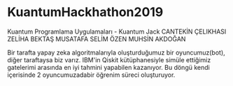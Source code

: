 # KuantumHackhathon2019
Kuantum Programlama Uygulamaları - Kuantum Jack
CANTEKİN ÇELIKHASI
ZELİHA BEKTAŞ
MUSATAFA SELİM ÖZEN
MUHSİN AKDOĞAN


Bir tarafta yapay zeka algoritmalarıyla oluşturduğumuz bir oyuncumuz(bot), diğer taraftaysa biz varız. IBM'in Qiskit kütüphanesiyle simüle ettiğimiz gatelerimi arasında en iyi tahmini yapabilen kazanıyor. Bu döngü kendi içerisinde 2 oyuncumuzadabir öğrenim süreci oluşturuyor. 

